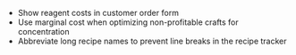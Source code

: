 - Show reagent costs in customer order form
- Use marginal cost when optimizing non-profitable crafts for concentration
- Abbreviate long recipe names to prevent line breaks in the recipe tracker